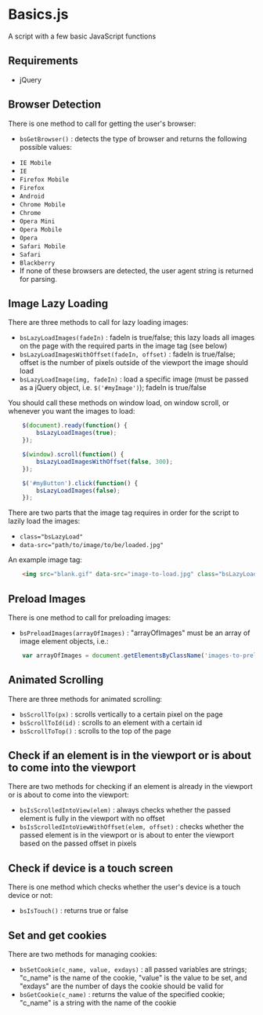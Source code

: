 Basics.js
=========

A script with a few basic JavaScript functions

Requirements
------------

- jQuery

Browser Detection
-----------------

There is one method to call for getting the user's browser:

- `bsGetBrowser()` : detects the type of browser and returns the following possible values: 
 * `IE Mobile`
 * `IE`
 * `Firefox Mobile`
 * `Firefox`
 * `Android`
 * `Chrome Mobile`
 * `Chrome`
 * `Opera Mini`
 * `Opera Mobile`
 * `Opera`
 * `Safari Mobile`
 * `Safari`
 * `Blackberry`
 * If none of these browsers are detected, the user agent string is returned for parsing.

Image Lazy Loading
------------------

There are three methods to call for lazy loading images:

- `bsLazyLoadImages(fadeIn)` : fadeIn is true/false; this lazy loads all images on the page with the required parts in the image tag (see below)
- `bsLazyLoadImagesWithOffset(fadeIn, offset)` : fadeIn is true/false; offset is the number of pixels outside of the viewport the image should load
- `bsLazyLoadImage(img, fadeIn)` : load a specific image (must be passed as a jQuery object, i.e. `$('#myImage')`); fadeIn is true/false

You should call these methods on window load, on window scroll, or whenever you want the images to load:

```javascript
	$(document).ready(function() {	 				
		bsLazyLoadImages(true);
	});
```

```javascript
	$(window).scroll(function() {	 				
		bsLazyLoadImagesWithOffset(false, 300);
	});
```

```javascript
	$('#myButton').click(function() {	 				
		bsLazyLoadImages(false);
	});
```

There are two parts that the image tag requires in order for the script to lazily load the images:

- `class="bsLazyLoad"`
- `data-src="path/to/image/to/be/loaded.jpg"`

An example image tag:

```html
	<img src="blank.gif" data-src="image-to-load.jpg" class="bsLazyLoad">
```

Preload Images
--------------

There is one method to call for preloading images:

- `bsPreloadImages(arrayOfImages)` : "arrayOfImages" must be an array of image element objects, i.e.:

```javascript
	var arrayOfImages = document.getElementsByClassName('images-to-preload');
```


Animated Scrolling
------------------

There are three methods for animated scrolling:

- `bsScrollTo(px)` : scrolls vertically to a certain pixel on the page
- `bsScrollToId(id)` : scrolls to an element with a certain id
- `bsScrollToTop()` : scrolls to the top of the page


Check if an element is in the viewport or is about to come into the viewport
----------------------------------------------------------------------------

There are two methods for checking if an element is already in the viewport or is about to come into the viewport:

- `bsIsScrolledIntoView(elem)` : always checks whether the passed element is fully in the viewport with no offset
- `bsIsScrolledIntoViewWithOffset(elem, offset)` : checks whether the passed element is in the viewport or is about to enter the viewport based on the passed offset in pixels


Check if device is a touch screen
----------------------------------

There is one method which checks whether the user's device is a touch device or not:

- `bsIsTouch()` : returns true or false


Set and get cookies
-------------------

There are two methods for managing cookies:

- `bsSetCookie(c_name, value, exdays)` : all passed variables are strings; "c_name" is the name of the cookie, "value" is the value to be set, and "exdays" are the number of days the cookie should be valid for
- `bsGetCookie(c_name)` : returns the value of the specified cookie; "c_name" is a string with the name of the cookie